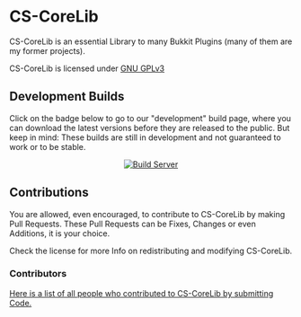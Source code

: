 # CS-CoreLib

CS-CoreLib is an essential Library to many Bukkit Plugins (many of them are my former projects).

CS-CoreLib is licensed under 
[GNU GPLv3](https://github.com/TheBusyBiscuit/Slimefun4/blob/master/LICENSE)

## Development Builds
Click on the badge below to go to our "development" build page, where you can download the latest versions before they are released to the public. 
But keep in mind: These builds are still in development and not guaranteed to work or to be stable.

<p align="center">
  <a href="https://thebusybiscuit.github.io/builds/TheBusyBiscuit/CS-CoreLib/master/">
    <img src="https://thebusybiscuit.github.io/builds/TheBusyBiscuit/CS-CoreLib/master/badge.svg" alt="Build Server"/>
  </a>
</p>

## Contributions

You are allowed, even encouraged, to contribute to CS-CoreLib by making Pull Requests.
These Pull Requests can be Fixes, Changes or even Additions, it is your choice.

Check the license for more Info on redistributing and modifying CS-CoreLib.

### Contributors

[Here is a list of all people who contributed to CS-CoreLib by submitting Code.](https://github.com/TheBusyBiscuit/CS-CoreLib/graphs/contributors)
